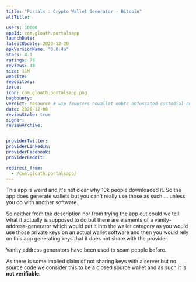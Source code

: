 ```yaml
---
title: "Portals : Crypto Wallet Generator - Bitcoin"
altTitle: 

users: 10000
appId: com.gloath.portalsapp
launchDate: 
latestUpdate: 2020-12-20
apkVersionName: "0.0.4a"
stars: 4.1
ratings: 78
reviews: 40
size: 11M
website: 
repository: 
issue: 
icon: com.gloath.portalsapp.png
bugbounty: 
verdict: nosource # wip fewusers nowallet nobtc obfuscated custodial nosource nonverifiable reproducible bounty defunct
date: 2020-12-08
reviewStale: true
signer: 
reviewArchive:


providerTwitter: 
providerLinkedIn: 
providerFacebook: 
providerReddit: 

redirect_from:
  - /com.gloath.portalsapp/
---
```



This app is weird and it's not clear why 10k people downloaded it. So the app
does generate wallets but you can't really use those as such ... unless you do
with another software.

So neither from the description nor from trying the app out could we tell what
it actually is supposed to do but there are elements of a vanity-address-generator
which would put it into the wallet category as you would use those private keys
on an actual wallet software and then you would rely on this app generating keys
that it does not share with the provider.

Vanity address generators have been used to scam people before.

As there is some implied claim of not sharing keys with a server but no source
code we consider this to be a closed source wallet and as such it is
**not verifiable**.
